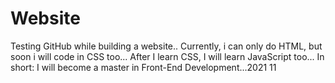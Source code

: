 # Website
 Testing GitHub while building a website..
 Currently, i can only do HTML, but soon i will code in CSS too...
 After I learn CSS, I will learn JavaScript too...
In short: I will become a master in Front-End Development...2021
11